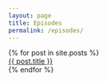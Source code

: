 ```yaml
---
layout: page
title: Episodes
permalink: /episodes/
---
```


<div class='episode-list'>
  {% for post in site.posts %}
    <div>
        <div class='episode-link'><a href="{{ post.url }}">{{ post.title }}</a></div>
    </div>
  {% endfor %}
</div>
